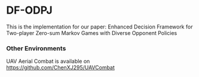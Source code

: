 # **DF-ODPJ**

This is the implementation for our paper: Enhanced Decision Framework for Two-player Zero-sum Markov Games with Diverse Opponent Policies

### Other Environments

UAV Aerial Combat is available on https://github.com/ChenXJ295/UAVCombat
